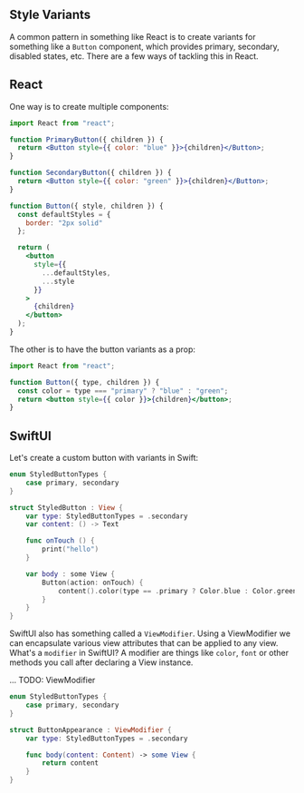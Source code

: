 ## Style Variants

A common pattern in something like React is to create variants for something like a `Button` component, which provides primary, secondary, disabled states, etc. There are a few ways of tackling this in React.

## React

One way is to create multiple components:

```jsx
import React from "react";

function PrimaryButton({ children }) {
  return <Button style={{ color: "blue" }}>{children}</Button>;
}

function SecondaryButton({ children }) {
  return <Button style={{ color: "green" }}>{children}</Button>;
}

function Button({ style, children }) {
  const defaultStyles = {
    border: "2px solid"
  };

  return (
    <button
      style={{
        ...defaultStyles,
        ...style
      }}
    >
      {children}
    </button>
  );
}
```

The other is to have the button variants as a prop:

```jsx
import React from "react";

function Button({ type, children }) {
  const color = type === "primary" ? "blue" : "green";
  return <button style={{ color }}>{children}</button>;
}
```

## SwiftUI

Let's create a custom button with variants in Swift:

```swift
enum StyledButtonTypes {
    case primary, secondary
}

struct StyledButton : View {
    var type: StyledButtonTypes = .secondary
    var content: () -> Text

    func onTouch () {
        print("hello")
    }

    var body : some View {
        Button(action: onTouch) {
            content().color(type == .primary ? Color.blue : Color.green )
        }
    }
}
```

SwiftUI also has something called a `ViewModifier`. Using a ViewModifier we can encapsulate various view attributes that can be applied to any view. What's a `modifier` in SwiftUI? A modifier are things like `color`, `font` or other methods you call after declaring a View instance.

... TODO: ViewModifier

```swift
enum StyledButtonTypes {
    case primary, secondary
}

struct ButtonAppearance : ViewModifier {
    var type: StyledButtonTypes = .secondary

    func body(content: Content) -> some View {
        return content
    }
}
```
